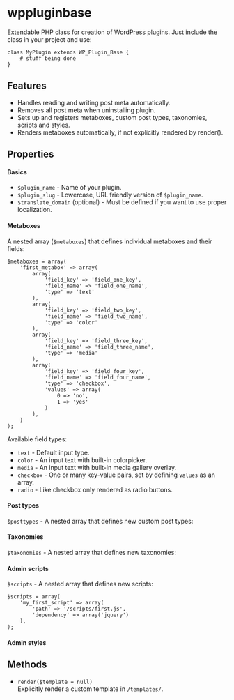 wppluginbase
============

Extendable PHP class for creation of WordPress plugins. Just include the class in your project and use:

	class MyPlugin extends WP_Plugin_Base {
		# stuff being done
	}

## Features

* Handles reading and writing post meta automatically.
* Removes all post meta when uninstalling plugin.
* Sets up and registers metaboxes, custom post types, taxonomies, scripts and styles.
* Renders metaboxes automatically, if not explicitly rendered by render().

## Properties

#### Basics

* `$plugin_name` - Name of your plugin.
* `$plugin_slug` - Lowercase, URL friendly version of `$plugin_name`.
* `$translate_domain` (optional) - Must be defined if you want to use proper localization.

#### Metaboxes

A nested array (`$metaboxes`) that defines individual metaboxes and their fields:

	$metaboxes = array(
		'first_metabox' => array(
			array(
				'field_key' => 'field_one_key',
				'field_name' => 'field_one_name',
				'type' => 'text'
			),
			array(
				'field_key' => 'field_two_key', 
				'field_name' => 'field_two_name', 
				'type' => 'color'
			),
			array(
				'field_key' => 'field_three_key', 
				'field_name' => 'field_three_name', 
				'type' => 'media'
			),
			array(
				'field_key' => 'field_four_key', 
				'field_name' => 'field_four_name', 
				'type' => 'checkbox', 
				'values' => array(
					0 => 'no',
					1 => 'yes'
				)
			),
		)
	);

Available field types:
* `text` - Default input type.
* `color` - An input text with built-in colorpicker.
* `media` - An input text with built-in media gallery overlay.
* `checkbox` - One or many key-value pairs, set by defining `values` as an array.
* `radio` - Like checkbox only rendered as radio buttons.
	
#### Post types

`$posttypes` - A nested array that defines new custom post types:

#### Taxonomies

`$taxonomies` - A nested array that defines new taxonomies:

#### Admin scripts

`$scripts` - A nested array that defines new scripts:

	$scripts = array(
		'my_first_script' => array(
			'path' => '/scripts/first.js',
			'dependency' => array('jquery')
		),
	);

#### Admin styles

## Methods

* `render($template = null)`<br>
Explicitly render a custom template in `/templates/`.
